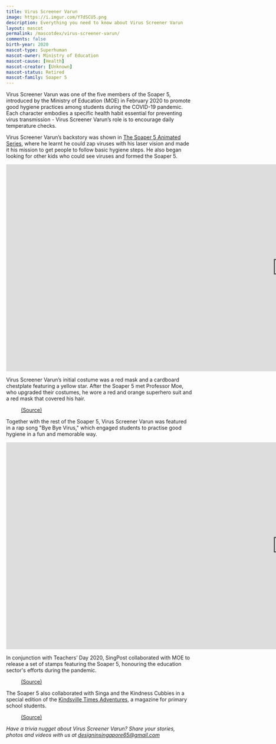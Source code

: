 ```yaml
---
title: Virus Screener Varun
image: https://i.imgur.com/Y7dSCU5.png
description: Everything you need to know about Virus Screener Varun
layout: mascot
permalink: /mascotdex/virus-screener-varun/
comments: false
birth-year: 2020
mascot-type: Superhuman
mascot-owner: Ministry of Education
mascot-cause: [Health]
mascot-creator: [Unknown]
mascot-status: Retired
mascot-family: Soaper 5
---
```


Virus Screener Varun was one of the five members of the Soaper 5, introduced by the Ministry of Education (MOE) in February 2020 to promote good hygiene practices among students during the COVID-19 pandemic. Each character embodies a specific health habit essential for preventing virus transmission - Virus Screener Varun’s role is to encourage daily temperature checks.

Virus Screener Varun’s backstory was shown in <a href="https://www.youtube.com/hashtag/soaper5">The Soaper 5 Animated Series</a>, where he learnt he could zap viruses with his laser vision and made it his mission to get people to follow basic hygiene steps. He also began looking for other kids who could see viruses and formed the Soaper 5.

<div class="video-responsive">
<iframe width="1524" height="560" src="https://www.youtube.com/embed/UfevzAiugRU" title="The Soaper 5 Animated Series – Episode 1: Enter Varun..." frameborder="0" allow="accelerometer; autoplay; clipboard-write; encrypted-media; gyroscope; picture-in-picture; web-share" referrerpolicy="strict-origin-when-cross-origin" allowfullscreen></iframe>
</div>

Virus Screener Varun’s initial costume was a red mask and a cardboard chestplate featuring a yellow star. After the Soaper 5 met Professor Moe, who upgraded their costumes, he wore a red and orange superhero suit and a red mask that covered his hair.

<figure>
  <img src="https://i.imgur.com/OIEfoNb.jpg" alt="">
  <figcaption><a href="https://www.schoolbag.edu.sg/story/soaper-5-reminds-us-to-stay-safe-in-2021/">(Source)</a></figcaption>
</figure>

Together with the rest of the Soaper 5, Virus Screener Varun was featured in a rap song "Bye Bye Virus," which engaged students to practise good hygiene in a fun and memorable way. 

<div class="video-responsive">

<iframe width="1524" height="560" src="https://www.youtube.com/embed/h7bAuEDYXYA" title="Bye Bye Virus" frameborder="0" allow="accelerometer; autoplay; clipboard-write; encrypted-media; gyroscope; picture-in-picture; web-share" referrerpolicy="strict-origin-when-cross-origin" allowfullscreen></iframe>
</div>

In conjunction with Teachers’ Day 2020, SingPost collaborated with MOE to release a set of stamps featuring the Soaper 5, honouring the education sector's efforts during the pandemic. 

<figure>
  <img src="https://i.imgur.com/9v1vEtq.png" alt="">
  <figcaption><a href="https://www.singpost.com/about-us/news-releases/singpost-and-moe-collaborate-soaper-5-stamps">(Source)</a></figcaption>
</figure>

The Soaper 5 also collaborated with Singa and the Kindness Cubbies in a special edition of the <a href="https://kindsville.kindness.sg/wp-content/uploads/2020/08/Kindsville-Times-Adventures_Issue-4_Spread-kindness_web.pdf">Kindsville Times Adventures</a>, a magazine for primary school students.  

<figure>
  <img src="https://i.imgur.com/cTlv46i.jpg" alt="">
  <figcaption><a href="https://www.facebook.com/photo/?fbid=10160093590927004&set=a.10150100883752004">(Source)</a></figcaption>
</figure>

<i>Have a trivia nugget about Virus Screener Varun? Share your stories, photos and videos with us at designinsingapore65@gmail.com</i>
